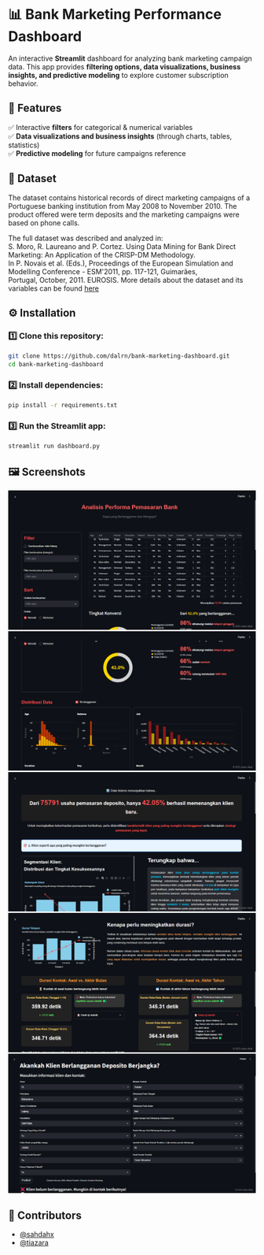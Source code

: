 # 📊 Bank Marketing Performance Dashboard  

An interactive **Streamlit** dashboard for analyzing bank marketing campaign data. This app provides **filtering options, data visualizations, business insights, and predictive modeling** to explore customer subscription behavior.

## 🚀 Features  
✅ Interactive **filters** for categorical & numerical variables  
✅ **Data visualizations and business insights** (through charts, tables, statistics)  
✅ **Predictive modeling** for future campaigns reference  

## 📂 Dataset  
The dataset contains historical records of direct marketing campaigns of a Portuguese banking institution from May 2008 to November 2010. The product offered were term deposits and the marketing campaigns were based on phone calls.  

The full dataset was described and analyzed in:  
S. Moro, R. Laureano and P. Cortez. Using Data Mining for Bank Direct Marketing: An Application of the CRISP-DM Methodology.  
In P. Novais et al. (Eds.), Proceedings of the European Simulation and Modelling Conference - ESM'2011, pp. 117-121, Guimarães,  
Portugal, October, 2011. EUROSIS.
More details about the dataset and its variables can be found [here](https://pastebin.com/B6b8qRgB)

## ⚙️ Installation
### 1️⃣ Clone this repository:
```bash
git clone https://github.com/dalrn/bank-marketing-dashboard.git
cd bank-marketing-dashboard
```

### 2️⃣ Install dependencies:
```bash
pip install -r requirements.txt
```

### 3️⃣ Run the Streamlit app:
```bash
streamlit run dashboard.py
```

## 🖼 Screenshots

![](.devcontainer/ss1.png)
![](.devcontainer/ss2.png)
![](.devcontainer/ss3.png)
![](.devcontainer/ss4.png)
![](.devcontainer/ss5.png)

## 👥 Contributors

- [@sahdahx](https://github.com/sahdahx)
- [@tiazara](https://github.com/tiazara)
